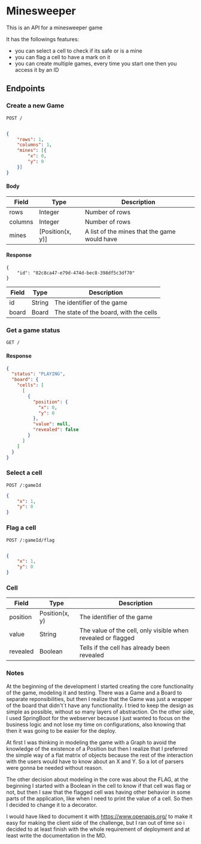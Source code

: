 # Minesweeper

This is an API for a minesweeper game

It has the followings features:
- you can select a cell to check if its safe or is a mine
- you can flag a cell to have a mark on it
- you can create multiple games, every time you start one then you access it by an ID

## Endpoints

### Create a new Game

```
POST /
```

```json

{
	"rows": 1,
	"columns": 1,
	"mines": [{
		"x": 0,
		"y": 0
	}]
}

```

#### Body

| Field  | Type  | Description  |
|---|---|---|
| rows  | Integer  | Number of rows  |
| columns  | Integer  | Number of rows  |
| mines  | [Position(x, y)]  |  A list of the mines that the game would have |

#### Response

```
{
    "id": "82c8ca47-e79d-474d-bec8-398df5c3df70"
}
```

| Field  | Type  | Description  |
|---|---|---|
| id  | String  | The identifier of the game  |
| board  | Board  | The state of the board, with the cells  |

### Get a game status

```
GET /
```

#### Response

```json
{
  "status": "PLAYING",
  "board": {
    "cells": [
      [
        {
          "position": {
            "x": 0,
            "y": 0
          },
          "value": null,
          "revealed": false
        }
      ]
    ]
  }
}
```

### Select a cell

```
POST /:gameId
```
```json
{
	"x": 1,
	"y": 0
}
```

### Flag a cell

```
POST /:gameId/flag
```
```json

{
	"x": 1,
	"y": 0
}
```

### Cell

| Field  | Type  | Description  |
|---|---|---|
| position  | Position(x, y)   | The identifier of the game  |
| value  | String  | The value of the cell, only visible when revealed or flagged  |
| revealed  | Boolean  | Tells if the cell has already been revealed  |

### Notes

At the beginning of the development I started creating the core functionality of the game, modeling it and testing. There was a Game and a Board to separate reponsibilities, but then I realize that the Game was just a wrapper of the board that didn't´t have any functionality. I tried to keep the design as simple as possible, without so many layers of abstraction. On the other side, I used SpringBoot for the webserver because I just wanted to focus on the business logic and not lose my time on configurations, also knowing that then it was going to be easier for the deploy.

At first I was thinking in modeling the game with a Graph to avoid the knowledge of the existence of a Position but then I realize that I preferred the simple way of a flat matrix of objects because the rest of the interaction with the users would have to know about an X and Y. So a lot of parsers were gonna be needed without reason.

The other decision about modeling in the core was about the FLAG, at the beginning I started with a Boolean in the cell to know if that cell was flag or not, but then I saw that the flagged cell was having other behavior in some parts of the application, like when I need to print the value of a cell. So then I decided to change it to a decorator.

I would have liked to document it with https://www.openapis.org/ to make it easy for making the client side of the challenge, but I ran out of time so i decided to at least finish with the whole requirement of deployment and at least write the documentation in the MD.


